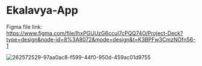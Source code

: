# Ekalavya-App
Figma file link: https://www.figma.com/file/lhxPGUUzG6ccuI7cPQQ74O/Project-Deck?type=design&node-id=8%3A8072&mode=design&t=K3BPFw3CmzNOfn56-1

![262572529-97aa0ac8-f599-44f0-950d-459ac01d9755](https://github.com/ritikas20/Ekalavya-App/assets/108460591/b98e4820-f3e0-407c-92a7-09a0e103d0e7)

